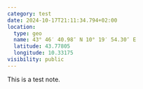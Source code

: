 ```yaml
---
category: test
date: 2024-10-17T21:11:34.794+02:00
location:
  type: geo
  name: 43° 46′ 40.98″ N 10° 19′ 54.30″ E
  latitude: 43.77805
  longitude: 10.33175
visibility: public
---
```


This is a test note.
